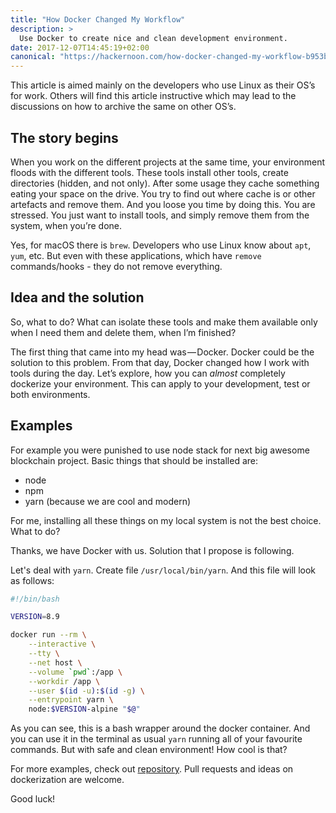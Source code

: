 ```yaml
---
title: "How Docker Changed My Workflow"
description: >
  Use Docker to create nice and clean development environment.
date: 2017-12-07T14:45:19+02:00
canonical: "https://hackernoon.com/how-docker-changed-my-workflow-b953b79b73ff"
---
```


This article is aimed mainly on the developers who use Linux as their OS’s for work.
Others will find this article instructive which may lead to the discussions on how to archive the same on other OS’s.

## The story begins

When you work on the different projects at the same time, your environment floods with the different tools.
These tools install other tools, create directories (hidden, and not only).
After some usage they cache something eating your space on the drive.
You try to find out where cache is or other artefacts and remove them. And you loose you time by doing this.
You are stressed.
You just want to install tools, and simply remove them from the system, when you’re done.

Yes, for macOS there is `brew`.
Developers who use Linux know about `apt`, `yum`, etc.
But even with these applications, which have `remove` commands/hooks - they do not remove everything.

## Idea and the solution

So, what to do?
What can isolate these tools and make them available only when I need them and delete them, when I’m finished?

The first thing that came into my head was — Docker.
Docker could be the solution to this problem.
From that day, Docker changed how I work with tools during the day.
Let’s explore, how you can *almost* completely dockerize your environment.
This can apply to your development, test or both environments.

## Examples

For example you were punished to use node stack for next big awesome blockchain project.
Basic things that should be installed are:

- node
- npm
- yarn (because we are cool and modern)

For me, installing all these things on my local system is not the best choice.
What to do?

Thanks, we have Docker with us.
Solution that I propose is following.

Let's deal with `yarn`.
Create file `/usr/local/bin/yarn`.
And this file will look as follows:

```bash
#!/bin/bash

VERSION=8.9

docker run --rm \
    --interactive \
    --tty \
    --net host \
    --volume `pwd`:/app \
    --workdir /app \
    --user $(id -u):$(id -g) \
    --entrypoint yarn \
    node:$VERSION-alpine "$@"
```

As you can see, this is a bash wrapper around the docker container.
And you can use it in the terminal as usual `yarn`  running all of your favourite commands.
But with safe and clean environment! How cool is that?

For more examples, check out [repository](https://github.com/skibish/dockerized).
Pull requests and ideas on dockerization are welcome.

Good luck!
